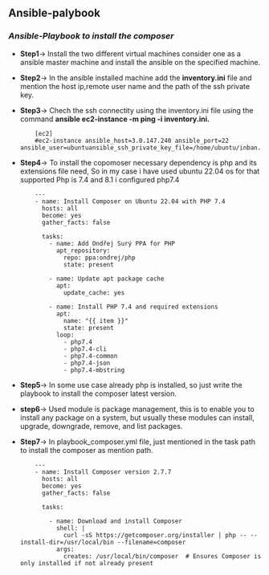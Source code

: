 ## Ansible-palybook
### *Ansible-Playbook to install the composer*

- **Step1**-> Install the two different virtual machines consider one as a ansible master machine and install the ansible on the specified machine.
- **Step2**-> In the ansible installed machine add the **inventory.ini** file and mention the host ip,remote user name and  the path of the ssh private key.
- **Step3**-> Chech the ssh connectity using the inventory.ini file using the command **ansible ec2-instance -m ping -i inventory.ini.**

          [ec2]
          #ec2-instance ansible_host=3.0.147.240 ansible_port=22 ansible_user=ubuntuansible_ssh_private_key_file=/home/ubuntu/inban.pem

- **Step4**-> To install the copomoser necessary dependency is php and its extensions file need, So in my case i have used ubuntu 22.04 os for that supported Php is 7.4 and 8.1 i configured php7.4

          ---
          - name: Install Composer on Ubuntu 22.04 with PHP 7.4
            hosts: all
            become: yes
            gather_facts: false

            tasks:
              - name: Add Ondřej Surý PPA for PHP
                apt_repository:
                  repo: ppa:ondrej/php
                  state: present

              - name: Update apt package cache
                apt:
                  update_cache: yes

              - name: Install PHP 7.4 and required extensions
                apt:
                  name: "{{ item }}"
                  state: present
                loop:
                  - php7.4
                  - php7.4-cli
                  - php7.4-common
                  - php7.4-json
                  - php7.4-mbstring

- **Step5**-> In some use case already php is installed, so just write the playbook to install the composer latest version.
- **step6**-> Used module is package management, this is to enable you to install any package on a system, but usually these modules can install, upgrade, downgrade, remove, and list packages.
- **Step7**-> In playbook_composer.yml file, just mentioned in the task path to install the composer as mention path.

          ---
          - name: Install Composer version 2.7.7
            hosts: all
            become: yes
            gather_facts: false

            tasks:
    
              - name: Download and install Composer
                shell: |
                  curl -sS https://getcomposer.org/installer | php -- --install-dir=/usr/local/bin --filename=composer
                args:
                  creates: /usr/local/bin/composer  # Ensures Composer is only installed if not already present

          
